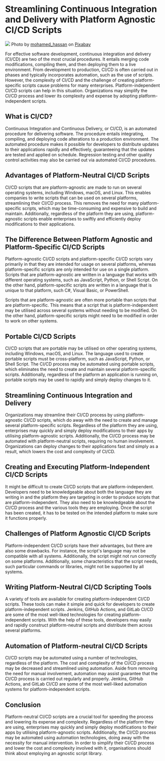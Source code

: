 # Streamlining Continuous Integration and Delivery with Platform Agnostic CI/CD Scripts

![](https://pixabay.com/get/g2b0ab97c56a8813a356d335d03914ac1cfdf00985e52b7fe85ce0cbed4c0dfa1f7996b00d4eb0402b2d10657a5a14b5574b26b1cad7d75f52db5cc682bd0337a_1280.jpg)
‍
Photo by [mohamed_hassan](https://pixabay.com/users/mohamed_hassan-5229782/) on [Pixabay](https://pixabay.com/illustrations/voice-search-software-application-4071801/)

For effective software development, continuous integration and delivery (CI/CD) are two of the most crucial procedures.
It entails merging code modifications, compiling them, and then deploying them to a live environment.
From development to production, CI/CD is often carried out in phases and typically incorporates automation, such as the use of scripts. However, the complexity of CI/CD and the challenge of creating platform-specific scripts cause problems for many enterprises. Platform-independent CI/CD scripts can help in this situation. Organizations may simplify the CI/CD process and lower its complexity and expense by adopting platform-independent scripts.

## What is CI/CD?

Continuous Integration and Continuous Delivery, or CI/CD, is an automated procedure for delivering software. The procedure entails integrating, compiling, and deploying code alterations to a production environment. The automated procedure makes it possible for developers to distribute updates to their applications rapidly and effectively, guaranteeing that the updates are tested and applied on schedule. Regression testing and other quality control activities may also be carried out via automated CI/CD procedures.

## Advantages of Platform-Neutral CI/CD Scripts

CI/CD scripts that are platform-agnostic are made to run on several operating systems, including Windows, macOS, and Linux. This enables companies to write scripts that can be used on several platforms, streamlining their CI/CD process. This removes the need for many platform-specific scripts, which may be time-consuming and expensive to build and maintain. Additionally, regardless of the platform they are using, platform-agnostic scripts enable enterprises to swiftly and efficiently deploy modifications to their applications.

## The Difference Between Platform Agnostic and Platform-Specific CI/CD Scripts

Platform-agnostic CI/CD scripts and platform-specific CI/CD scripts vary primarily in that they are intended for usage on several platforms, whereas platform-specific scripts are only intended for use on a single platform. Scripts that are platform-agnostic are written in a language that works with different operating systems, such as JavaScript, Python, or Shell Script. On the other hand, platform-specific scripts are written in a language that is unique to that platform, such C#, Visual Basic, or PowerShell.

Scripts that are platform-agnostic are often more portable than scripts that are platform-specific. This means that a script that is platform-independent may be utilised across several systems without needing to be modified. On the other hand, platform-specific scripts might need to be modified in order to work on other systems.

## Portable CI/CD Scripts

CI/CD scripts that are portable may be utilised on other operating systems, including Windows, macOS, and Linux. The language used to create portable scripts must be cross-platform, such as JavaScript, Python, or Shell Script. The CI/CD process may be automated using portable scripts, which eliminates the need to create and maintain several platform-specific scripts. Additionally, regardless of the platform an application is running on, portable scripts may be used to rapidly and simply deploy changes to it.

## Streamlining Continuous Integration and Delivery

Organizations may streamline their CI/CD process by using platform-agnostic CI/CD scripts, which do away with the need to create and manage several platform-specific scripts. Regardless of the platform they are using, enterprises may quickly and simply deploy modifications to their apps by utilising platform-agnostic scripts. Additionally, the CI/CD process may be automated with platform-neutral scripts, requiring no human involvement. Organizations can deploy changes to their applications fast and simply as a result, which lowers the cost and complexity of CI/CD.

## Creating and Executing Platform-Independent CI/CD Scripts

It might be difficult to create CI/CD scripts that are platform-independent. Developers need to be knowledgeable about both the language they are writing in and the platform they are targeting in order to produce scripts that are platform-independent. They also need to be knowledgeable about the CI/CD process and the various tools they are employing. Once the script has been created, it has to be tested on the intended platform to make sure it functions properly.

## Challenges of Platform Agnostic CI/CD Scripts

Platform-independent CI/CD scripts have their advantages, but there are also some drawbacks. For instance, the script's language may not be compatible with all systems. Additionally, the script might not run correctly on some platforms. Additionally, some characteristics that the script needs, such particular commands or libraries, might not be supported by all systems.

## Writing Platform-Neutral CI/CD Scripting Tools

A variety of tools are available for creating platform-independent CI/CD scripts. These tools can make it simple and quick for developers to create platform-independent scripts. Jenkins, GitHub Actions, and GitLab CI/CD are some of the most well-liked technologies for creating platform-independent scripts. With the help of these tools, developers may easily and rapidly construct platform-neutral scripts and distribute them across several platforms.

## Automation of Platform-neutral CI/CD Scripts

CI/CD scripts may be automated using a number of technologies, regardless of the platform. The cost and complexity of the CI/CD process may be decreased and streamlined using automation. Aside from removing the need for manual involvement, automation may assist guarantee that the CI/CD process is carried out regularly and properly. Jenkins, GitHub Actions, and GitLab CI/CD are some of the most well-liked automation systems for platform-independent scripts.

## Conclusion

Platform-neutral CI/CD scripts are a crucial tool for speeding the process and lowering its expense and complexity. Regardless of the platform they are using, enterprises may quickly and simply deploy modifications to their apps by utilising platform-agnostic scripts. Additionally, the CI/CD process may be automated using automation technologies, doing away with the necessity for manual intervention. In order to simplify their CI/CD process and lower the cost and complexity involved with it, organisations should think about employing an agnostic script library.
